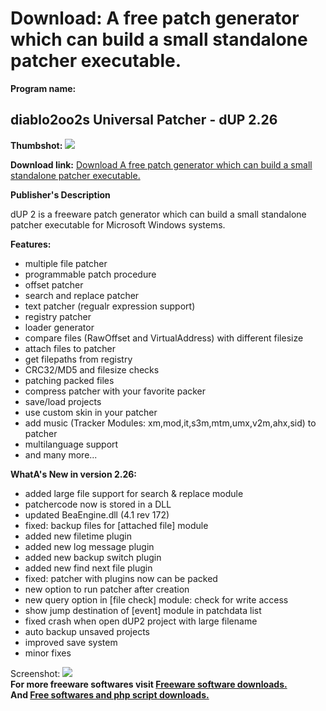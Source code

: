# Download: A free patch generator which can build a small standalone patcher executable.

**Program name:**

## diablo2oo2s Universal Patcher - dUP 2.26

  
**Thumbshot:** ![](http://www.freewarefiles.com/screenshot/dup2_md.jpg)   
  
**Download link:** [Download A free patch generator which can build a small standalone patcher executable.](http://freesoftwares.boysofts.com/Diablo2oo2s-Universal-Patcher_program_71476.html)  
  


**Publisher's Description**  
  


dUP 2 is a freeware patch generator which can build a small standalone patcher executable for Microsoft Windows systems. 

**Features:**

  * multiple file patcher 
  * programmable patch procedure 
  * offset patcher 
  * search and replace patcher 
  * text patcher (regualr expression support) 
  * registry patcher 
  * loader generator 
  * compare files (RawOffset and VirtualAddress) with different filesize 
  * attach files to patcher 
  * get filepaths from registry 
  * CRC32/MD5 and filesize checks 
  * patching packed files 
  * compress patcher with your favorite packer 
  * save/load projects 
  * use custom skin in your patcher 
  * add music (Tracker Modules: xm,mod,it,s3m,mtm,umx,v2m,ahx,sid) to patcher 
  * multilanguage support 
  * and many more... 

**WhatA's New in version 2.26:**

  * added large file support for search & replace module 
  * patchercode now is stored in a DLL 
  * updated BeaEngine.dll (4.1 rev 172) 
  * fixed: backup files for [attached file] module 
  * added new filetime plugin 
  * added new log message plugin 
  * added new backup switch plugin 
  * added new find next file plugin 
  * fixed: patcher with plugins now can be packed 
  * new option to run patcher after creation 
  * new query option in [file check] module: check for write access 
  * show jump destination of [event] module in patchdata list 
  * fixed crash when open dUP2 project with large filename 
  * auto backup unsaved projects 
  * improved save system 
  * minor fixes 

  
  
Screenshot: ![](http://www.freewarefiles.com/screenshot/dup2.jpg)   
**For more freeware softwares visit [Freeware software downloads.](http://freesoftwares.boysofts.com/)**   
**And [Free softwares and php script downloads.](http://www.boysofts.com/)**
